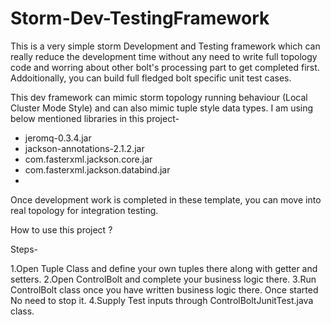 # Storm-Dev-TestingFramework

This is  a very simple storm Development and Testing framework which can really reduce the development time without any need to write full topology code and worring about other bolt's processing part to get completed first. Addoitionally, you can build full fledged bolt specific unit test cases.

This dev framework can mimic storm topology running behaviour (Local Cluster Mode Style) and can also mimic tuple style data types. I am using below mentioned libraries in this project-

 - jeromq-0.3.4.jar
 - jackson-annotations-2.1.2.jar
 - com.fasterxml.jackson.core.jar
 - com.fasterxml.jackson.databind.jar
 - 
 
Once development work is completed in these template, you can move into real topology for integration testing.

How to use this project ?

Steps-

1.Open Tuple Class and define your own tuples  there along with getter and setters.
2.Open ControlBolt and complete your business logic there.
3.Run ControlBolt class once you have written business logic there. Once started No need to stop it.
4.Supply Test inputs through ControlBoltJunitTest.java class.
